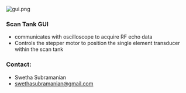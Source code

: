 ![gui.png](https://bitbucket.org/repo/ndAedr/images/657029138-gui.png)

### Scan Tank GUI ###

* communicates with oscilloscope to acquire RF echo data
* Controls the stepper motor to position the single element transducer within the scan tank


### Contact: ###

* Swetha Subramanian
* swethasubramanian@gmail.com